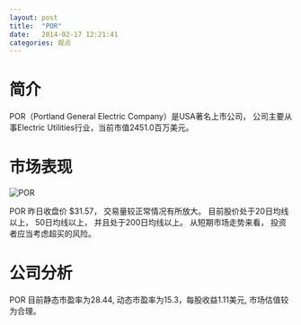 ```yaml
---
layout: post
title:  "POR"
date:   2014-02-17 12:21:41
categories: 观点
---
```


# 简介
POR（Portland General Electric Company）是USA著名上市公司，
公司主要从事Electric Utilities行业，当前市值2451.0百万美元。

# 市场表现

![POR](http://finviz.com/chart.ashx?t=POR&ty=c&ta=1&p=d&s=l)

POR 昨日收盘价 $31.57，
交易量较正常情况有所放大。
目前股价处于20日均线以上，
50日均线以上，
并且处于200日均线以上。
从短期市场走势来看，
投资者应当考虑超买的风险。

# 公司分析
POR 目前静态市盈率为28.44, 动态市盈率为15.3，每股收益1.11美元,
市场估值较为合理。
